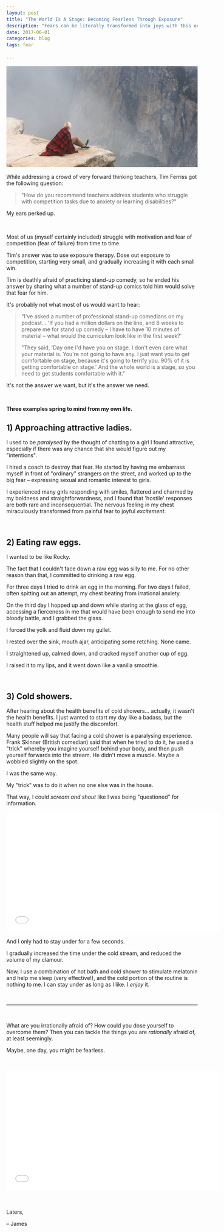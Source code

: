 ```yaml
---
layout: post
title: "The World Is A Stage: Becoming Fearless Through Exposure"
description: "Fears can be literally transformed into joys with this one simple, but difficult, technique."
date: 2017-06-01 
categories: blog
tags: fear

---
```


<img src="../images/world-stage.jpg">

While addressing a crowd of very forward thinking teachers, Tim Ferriss got the following question: 

> "How do you recommend teachers address students who struggle with competition tasks due to anxiety or learning disabilities?"
 
My ears perked up. 

&nbsp;

Most of us (myself certainly included) struggle with motivation and fear of competition (fear of failure) from time to time. 

Tim's answer was to use exposure therapy. Dose out exposure to competition, starting very small, and gradually increasing it with each small win. 

Tim is deathly afraid of practicing stand-up comedy, so he ended his answer by sharing what a number of stand-up comics told him would solve that fear for him. 

It's probably not what most of us would want to hear: 

> "I've asked a number of professional stand-up comedians on my podcast… 'If you had a million dollars on the line, and 8 weeks to prepare me for stand up comedy – I have to have 10 minutes of material – what would the curriculum look like in the first week?' 
>  
> "They said, 'Day one I'd have you on stage. I don't even care what your material is. You're not going to have any. I just want you to get comfortable on stage, because it's going to terrify you. 90% of it is getting comfortable on stage.' And the whole world is a stage, so you need to get students comfortable with it." 

 It's not the answer we want, but it's the answer we need. 

&nbsp;

**Three examples spring to mind from my own life.** 

## 1) Approaching attractive ladies. 
I used to be *paralysed* by the thought of chatting to a girl I found attractive, especially if there was any chance that she would figure out my "intentions".

I hired a coach to destroy that fear. He started by having me embarrass myself in front of "ordinary" strangers on the street, and worked up to the big fear – expressing sexual and romantic interest to girls. 

I experienced many girls responding with smiles, flattered and charmed by my boldness and straightforwardness, and I found that 'hostile' responses are both rare and inconsequential. The nervous feeling in my chest miraculously transformed from painful fear to joyful *excitement*. 

&nbsp;

## 2) Eating raw eggs.
I wanted to be like Rocky. 

The fact that I couldn't face down a raw egg was silly to me. For no other reason than that, I committed to drinking a raw egg. 

For three days I tried to drink an egg in the morning. For two days I failed, often spitting out an attempt, my chest beating from irrational anxiety. 

On the third day I hopped up and down while staring at the glass of egg, accessing a fierceness in me that would have been enough to send me into bloody battle, and I grabbed the glass. 

I forced the yolk and fluid down my gullet. 

I rested over the sink, mouth ajar, anticipating some retching. None came. 

I straightened up, calmed down, and cracked myself another cup of egg. 

I raised it to my lips, and it went down like a vanilla smoothie. 

&nbsp;

## 3) Cold showers.
After hearing about the health benefits of cold showers… actually, it wasn't the health benefits. I just wanted to start my day like a badass, but the health stuff helped me justify the discomfort. 

Many people will say that facing a cold shower is a paralysing experience. Frank Skinner (British comedian) said that when he tried to do it, he used a "trick" whereby you imagine yourself behind your body, and then push yourself forwards into the stream. He didn't move a muscle. Maybe a wobbled slightly on the spot. 

I was the same way. 

My "trick" was to do it when no one else was in the house. 

That way, I could *scream and shout* like I was being "questioned" for information. 

<iframe width="560" height="315" src="//www.youtube.com/embed/yc3LFB_V7f4?start=50&end=53" frameborder="0"> </iframe> 

And I only had to stay under for a few seconds. 

I gradually increased the time under the cold stream, and reduced the volume of my clamour. 

Now, I use a combination of hot bath and cold shower to stimulate melatonin and help me sleep (very effective!), and the cold portion of the routine is nothing to me. I can stay under as long as I like. I *enjoy* it. 

&nbsp;

---

&nbsp;

What are you irrationally afraid of? How could you dose yourself to overcome them? Then you can tackle the things you are *rationally* afraid of, at least seemingly. 

Maybe, one day, you might be fearless. 

&nbsp;

<iframe width="560" height="315" src="//www.youtube.com/embed/q5nVqeVhgQE?start=511&end=537" frameborder="0"> </iframe>

&nbsp;

Laters,

– James

&nbsp;